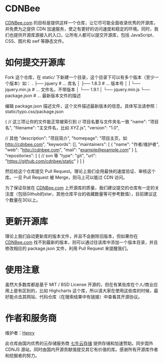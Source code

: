 # CDNBee

<a href="http://cdnbee.com" target="_blank">CDNBee.com</a> 的目标是提供这样一个仓库，让它尽可能全面收录优秀的开源库，并免费为之提供 CDN 加速服务，使之有更好的访问速度和稳定的环境。同时，我们也提供开源库源接入的入口，让所有人都可以提交开源库，包括 JavaScript、CSS、图片和 swf 等静态文件。

# 如何提交开源库

Fork 这个仓库，在 static/ 下新建一个目录，这个目录下可以有多个版本（至少一个版本）如：
.
├── jquery                    # ... 库名
│   ├── 1.8.3                 # ... 版本号
│   |   └── jquery.min.js     # ... 文件名，不带版本
│   └── 1.9.1
│       └── jquery.min.js
└── package.json              # ... 最新版本文件的描述

编辑 package.json 描述文件，这个文件描述最新版本的信息。具体写法请参照：static/typo.css/package.json

{
  // 这三项让你的文件能正常被索引到
  // 项目名要与文件夹名一致
  "name": "项目名",
  "filename": "主文件名，比如 XYZ.js",
  "version": "1.0",

  // 其他
  "description": "项目简介",
  "homepage": "项目主页，如 http://cdnbee.com",
  "keywords": [],
  "maintainers": [
    {
      "name": "作者/维护者",
      "web": "http://cdnbee.com",
      "mail": "example@example.com"
    }
  ],
  "repositories": [
    {
      // svn 等
      "type": "git",
      "url": "https://github.com/cdnbee/static"
    }
  ]
}

然后给这个仓库提交 Pull Request。理论上我们会用最快的速度验证、审核这个库。一旦 Pull Request 被 Merge，则马上可以能过 CDN 访问。

为了保证存放在 <a href="http://cdnbee.com" target="_blank">CDNBee.com</a> 上开源库的质量，我们建议提交的仓库有一定的关注度（包括Github的star，其他仓库平台的收藏数量等可参考数值），目前建议这个数量在30以上。

# 更新开源库

理论上我们自动更新库的版本文件，并且不会删除旧版本，但如果你在 <a href="http://cdnbee.com" target="_blank">CDNBee.com</a> 找不到最新的版本，则可以通过往该库中添加一个版本目录，并且修改相应的 package.json 文件，利用 Pull Request 来提醒我们。

# 使用注意

虽然大多数库都是基于 MIT / BSD License 开源的，但在有某些库在个人/商业应用上是有区别的，比如 Highcharts 这个库，所以请大家在使用这些库的时候，最好能点击其网站、代码仓库（在搜索结果中有链接）中查看其开源协议。

# 作者和服务商

维护者：<a href="https://github.com/helantao" target="_blank">Henry</a>

此仓库由国内优秀的云存储服务商 <a href="https://qiniu.com" target="_blank">七牛云存储</a> 提供存储和加速赞助。同步国外 CDNJS 源站，同时由国内开源贡献值提交其它有价值的库。感谢所有开源库作者和挖掘者的努力。
